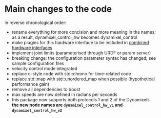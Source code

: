 # Main changes to the code

In reverse chronological order:

- rename everything for more concision and more meaning in the names; as a result, dynamixel_control_hw becomes dynamixel_control
- make plugins for this hardware interface to be included in [combined hardware interfaces](http://wiki.ros.org/combined_robot_hw)
- implement joint limits (parameterised through URDF or param server)
- breaking change: the configuration parameter syntax has changed; see sample configuration files
- velocity control mode integrated
- replace c-style code with std::chrono for time-related code
- replace std::map with std::unordered_map when possible (hypothetical performance gain)
- remove all dependencies to boost
- max speeds are now defined in radians per seconds
- this package now supports both protocols 1 and 2 of the Dynamixels  
  **the new node names are `dynamixel_control_hw_v1` and `dynamixel_control_hw_v2`**
